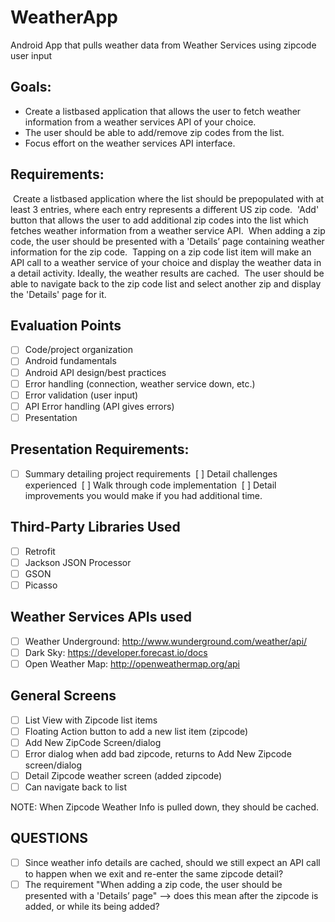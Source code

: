 # WeatherApp
Android App that pulls weather data from Weather Services using zipcode user input

## Goals:
- Create a list­based application that allows the user to fetch weather information from a weather services API of your choice. 
- The user should be able to add/remove zip codes from the list. 
- Focus effort on the weather services API interface.

## Requirements:
­ Create a list­based application where the list should be pre­populated with at least 3 entries, where each entry represents a different US zip code.
­ 'Add' button that allows the user to add additional zip codes into the list which fetches weather information from a weather service API.
­ When adding a zip code, the user should be presented with a 'Details’ page containing weather information for the zip code.
­ Tapping on a zip code list item will make an API call to a weather service of your choice and display the weather data in a detail activity. Ideally, the weather results are cached.
­ The user should be able to navigate back to the zip code list and select another zip and display the 'Details' page for it.

## Evaluation Points
- [ ] Code/project organization
- [ ] Android fundamentals
- [ ] Android API design/best practices
- [ ] Error handling (connection, weather service down, etc.)
- [ ] Error validation (user input)
- [ ] API Error handling (API gives errors)
- [ ] Presentation

## Presentation Requirements:
- [ ] Summary detailing project requirements
­ [ ] Detail challenges experienced
­ [ ] Walk through code implementation
­ [ ] Detail improvements you would make if you had additional time.

## Third-Party Libraries Used
- [ ] Retrofit
- [ ] Jackson JSON Processor
- [ ] GSON
- [ ] Picasso

## Weather Services APIs used
- [ ] Weather Underground: http://www.wunderground.com/weather/api/
- [ ] Dark Sky: https://developer.forecast.io/docs
- [ ] Open Weather Map: http://openweathermap.org/api

## General Screens
- [ ] List View with Zipcode list items
- [ ] Floating Action button to add a new list item (zipcode)
- [ ] Add New ZipCode Screen/dialog
- [ ] Error dialog when add bad zipcode, returns to Add New Zipcode screen/dialog
- [ ] Detail Zipcode weather screen (added zipcode)
- [ ] Can navigate back to list 

NOTE: When Zipcode Weather Info is pulled down, they should be cached.

## QUESTIONS
- [ ] Since weather info details are cached, should we still expect an API call to happen when we exit and re-enter the same zipcode detail?
- [ ] The requirement "When adding a zip code, the user should be presented with a 'Details’ page" --> does this mean after the zipcode is added, or while its being added?
